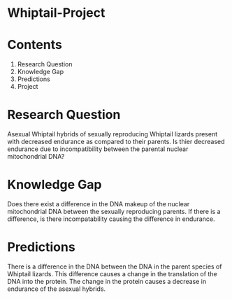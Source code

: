 # Whiptail-Project

# Contents
1. Research Question
2. Knowledge Gap
3. Predictions
4. Project

# Research Question

Asexual Whiptail hybrids of sexually reproducing Whiptail lizards
present with decreased endurance as compared to their parents. Is thier
decreased endurance due to incompatibility between the parental nuclear
mitochondrial DNA?

# Knowledge Gap

Does there exist a difference in the DNA makeup of the nuclear mitochondrial DNA
between the sexually reproducing parents. If there is a difference, is there
incompatability causing the difference in endurance.


# Predictions

There is a difference in the DNA between the DNA in the parent species of
Whiptail lizards. This difference causes a change in the translation of the DNA
into the protein. The change in the protein causes a decrease in endurance of
the asexual hybrids.
